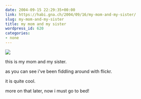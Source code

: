 ```yaml
---
date: 2004-09-15 22:29:35+00:00
link: https://habi.gna.ch/2004/09/16/my-mom-and-my-sister/
slug: my-mom-and-my-sister
title: my mom and my sister
wordpress_id: 620
categories:
- none
---
```



 [![](https://www.flickr.com/photos/451740_m.jpg)](https://www.flickr.com/photo.gne?id=451740)
   

 



this is my mom and my sister.  

as you can see i've been fiddling around with flickr.  

it is quite cool.  

more on that later, now i must go to bed!
  


